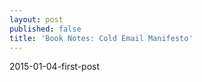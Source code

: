 ```yaml
---
layout: post
published: false
title: 'Book Notes: Cold Email Manifesto'
---
```

2015-01-04-first-post